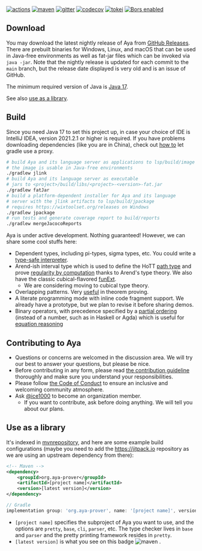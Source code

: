 [![actions]](https://github.com/aya-prover/aya-dev/actions/workflows/gradle-check.yml)
[![maven]][maven-repo]
[![gitter]](https://gitter.im/aya-prover/community?utm_source=badge&utm_medium=badge&utm_campaign=pr-badge)
[![codecov]](https://codecov.io/gh/aya-prover/aya-dev)
[![tokei]](https://github.com/XAMPPRocky/tokei)
[![Bors enabled](https://bors.tech/images/badge_small.svg)](https://app.bors.tech/repositories/37715)

## Download

You may download the latest nightly release of Aya from [GitHub Releases].
There are prebuilt binaries for Windows, Linux, and macOS that can be used
in Java-free environments as well as fat-jar files which can be invoked via `java -jar`.
Note that the nightly release is updated for each commit to the `main` branch,
but the release date displayed is very old and is an issue of GitHub.

The minimum required version of Java is [Java 17].

See also [use as a library](#use-as-a-library).

[GitHub Releases]: https://github.com/aya-prover/aya-dev/releases/tag/nightly-build
[Java 17]: https://jdk.java.net/17

## Build

Since you need Java 17 to set this project up,  in case your choice
of IDE is IntelliJ IDEA, version 2021.2.1 or higher is required.
If you have problems downloading dependencies (like you are in China),
check out [how to][proxy] let gradle use a proxy.

```bash
# build Aya and its language server as applications to lsp/build/image
# the image is usable in Java-free environments 
./gradlew jlink
# build Aya and its language server as executable
# jars to <project>/build/libs/<project>-<version>-fat.jar
./gradlew fatJar
# build a platform-dependent installer for Aya and its language
# server with the jlink artifacts to lsp/build/jpackage
# requires https://wixtoolset.org/releases on Windows
./gradlew jpackage
# run tests and generate coverage report to build/reports
./gradlew mergeJacocoReports
```

Aya is under active development. Nothing guaranteed! However, we can share some cool stuffs here:

+ Dependent types, including pi-types, sigma types, etc.
  You could write a [type-safe interpreter][gadt].
+ Arend-ish interval type which is used to define the HoTT [path type][oop]
  and prove [regularity by computation][regularity] thanks to Arend's type theory.
  We also have the classic cubical-flavored [funExt].
  + We are considering moving to cubical type theory.
+ Overlapping patterns. Very [useful][oop] in theorem proving.
+ A literate programming mode with inline code fragment support.
  We already have a prototype, but we plan to revise it before sharing demos.
+ Binary operators, with precedence specified by a [partial ordering][binop]
  (instead of a number, such as in Haskell or Agda)
  which is useful for [equation reasoning][assoc]

## Contributing to Aya

+ Questions or concerns are welcomed in the discussion area.
  We will try our best to answer your questions, but please be nice.
+ Before contributing in any form, please read
  [the contribution guideline](https://github.com/aya-prover/aya-dev/blob/master/.github/CONTRIBUTING.md) thoroughly
  and make sure you understand your responsibilities.
+ Please follow [the Code of Conduct](https://github.com/aya-prover/aya-dev/blob/master/.github/CODE_OF_CONDUCT.md) to
  ensure an inclusive and welcoming community atmosphere.
+ Ask [@ice1000] to become an organization member.
  + If you want to contribute, ask before doing anything.
    We will tell you about our plans.

[@ice1000]: https://github.com/ice1000
[actions]: https://github.com/aya-prover/aya-dev/actions/workflows/gradle-check.yml/badge.svg
[codecov]: https://img.shields.io/codecov/c/github/aya-prover/aya-dev?logo=codecov&logoColor=white
[gitter]: https://img.shields.io/gitter/room/aya-prover/community?color=cyan&logo=gitter
[jitpack]: https://img.shields.io/jitpack/v/github/aya-prover/aya-dev?logo=github
[tokei]: https://img.shields.io/tokei/lines/github/aya-prover/aya-dev?logo=java
[maven]: https://img.shields.io/maven-central/v/org.aya-prover/base?logo=gradle
[oop]: ../base/src/test/resources/success/add-comm.aya
[proxy]: https://docs.gradle.org/current/userguide/build_environment.html#sec:accessing_the_web_via_a_proxy
[gadt]: ../base/src/test/resources/success/type-safe-norm.aya
[regularity]: ../base/src/test/resources/success/regularity.aya
[funExt]: ../base/src/test/resources/success/funExt.aya
[assoc]: ../base/src/test/resources/success/assoc.aya
[binop]: ../base/src/test/resources/success/issues2/issue69.aya#L47
[maven-repo]: https://repo1.maven.org/maven2/org/aya-prover

## Use as a library

It's indexed in [mvnrepository](https://mvnrepository.com/artifact/org.aya-prover),
and here are some example build configurations (maybe you need to add the <https://jitpack.io>
repository as we are using an upstream dependency from there):

```xml
<!-- Maven -->
<dependency>
    <groupId>org.aya-prover</groupId>
    <artifactId>[project name]</artifactId>
    <version>[latest version]</version>
</dependency>
```

```groovy
// Gradle
implementation group: 'org.aya-prover', name: '[project name]', version: '[latest version]'
```

+ `[project name]` specifies the subproject of Aya you want to use, and the options are `pretty`, `base`, `cli`, `parser`, etc.
  The type checker lives in `base` and `parser` and the pretty printing framework resides in `pretty`.
+ `[latest version]` is what you see on this badge ![maven] .
